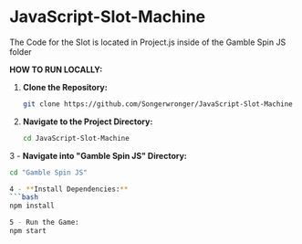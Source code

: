 # JavaScript-Slot-Machine
The Code for the Slot is located in Project.js inside of the Gamble Spin JS folder


**HOW TO RUN LOCALLY:**

1. **Clone the Repository:**
   ```bash
   git clone https://github.com/Songerwronger/JavaScript-Slot-Machine


2. **Navigate to the Project Directory:**
   ```bash
   cd JavaScript-Slot-Machine

3 - **Navigate into "Gamble Spin JS" Directory:**
   ```bash
   cd "Gamble Spin JS"

4 - **Install Dependencies:** 
   ```bash
   npm install

5 - Run the Game:
npm start


